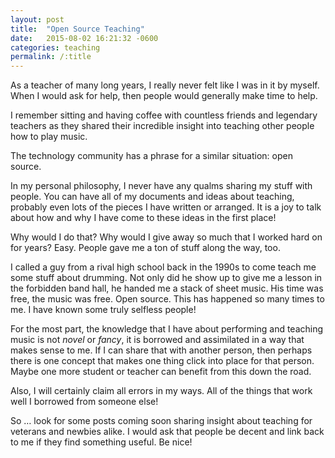 ```yaml
---
layout: post
title:  "Open Source Teaching"
date:   2015-08-02 16:21:32 -0600
categories: teaching
permalink: /:title
---
```


As a teacher of many long years, I really never felt like I was in it by myself. When I would ask for help, then people would generally make time to help.

I remember sitting and having coffee with countless friends and legendary teachers as they shared their incredible insight into teaching other people how to play music.

The technology community has a phrase for a similar situation: open source.

In my personal philosophy, I never have any qualms sharing my stuff with people. You can have all of my documents and ideas about teaching, probably even lots of the pieces I have written or arranged. It is a joy to talk about how and why I have come to these ideas in the first place!

Why would I do that? Why would I give away so much that I worked hard on for years? Easy. People gave me a ton of stuff along the way, too.

I called a guy from a rival high school back in the 1990s to come teach me some stuff about drumming. Not only did he show up to give me a lesson in the forbidden band hall, he handed me a stack of sheet music. His time was free, the music was free. Open source. This has happened so many times to me. I have known some truly selfless people!

For the most part, the knowledge that I have about performing and teaching music is not _novel_ or _fancy_, it is borrowed and assimilated in a way that makes sense to me. If I can share that with another person, then perhaps there is one concept that makes one thing click into place for that person. Maybe one more student or teacher can benefit from this down the road.

Also, I will certainly claim all errors in my ways. All of the things that work well I borrowed from someone else!

So … look for some posts coming soon sharing insight about teaching for veterans and newbies alike. I would ask that people be decent and link back to me if they find something useful. Be nice!
